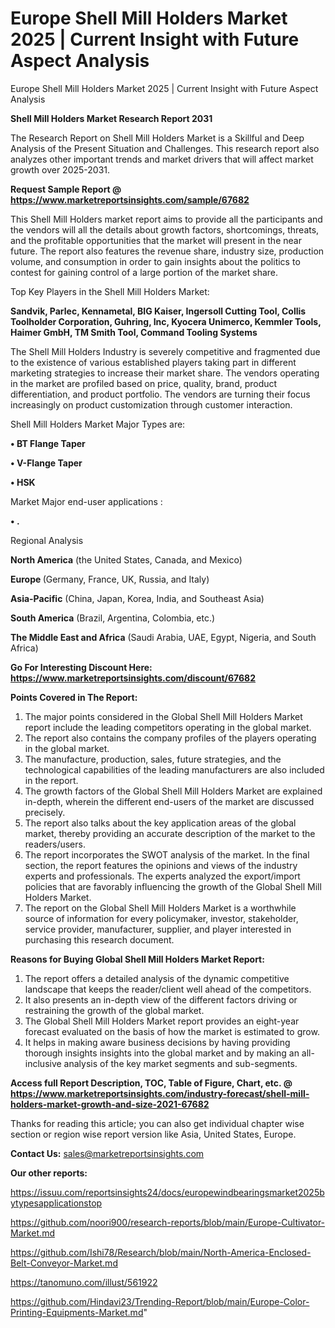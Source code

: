 # Europe Shell Mill Holders Market 2025 | Current Insight with Future Aspect Analysis
Europe Shell Mill Holders Market 2025 | Current Insight with Future Aspect Analysis

<strong>Shell Mill Holders Market Research Report 2031</strong>

The Research Report on Shell Mill Holders Market is a Skillful and Deep Analysis of the Present Situation and Challenges. This research report also analyzes other important trends and market drivers that will affect market growth over 2025-2031.

<strong>Request Sample Report @ <a href=https://www.marketreportsinsights.com/sample/67682>https://www.marketreportsinsights.com/sample/67682</a></strong>

This Shell Mill Holders market report aims to provide all the participants and the vendors will all the details about growth factors, shortcomings, threats, and the profitable opportunities that the market will present in the near future. The report also features the revenue share, industry size, production volume, and consumption in order to gain insights about the politics to contest for gaining control of a large portion of the market share.

Top Key Players in the Shell Mill Holders Market:

<strong>Sandvik, Parlec, Kennametal, BIG Kaiser, Ingersoll Cutting Tool, Collis Toolholder Corporation, Guhring, Inc, Kyocera Unimerco, Kemmler Tools, Haimer GmbH, TM Smith Tool, Command Tooling Systems</strong>

The Shell Mill Holders Industry is severely competitive and fragmented due to the existence of various established players taking part in different marketing strategies to increase their market share. The vendors operating in the market are profiled based on price, quality, brand, product differentiation, and product portfolio. The vendors are turning their focus increasingly on product customization through customer interaction.

Shell Mill Holders Market Major Types are:

<strong>• BT Flange Taper

• V-Flange Taper

• HSK</strong>

Market Major end-user applications :

<strong>• .</strong>

Regional Analysis

</u><strong><b>North America</b></strong> (the United States, Canada, and Mexico)

<strong><b>Europe </b></strong>(Germany, France, UK, Russia, and Italy)

<strong><b>Asia-Pacific</b></strong> (China, Japan, Korea, India, and Southeast Asia)

<strong><b>South America</b></strong> (Brazil, Argentina, Colombia, etc.)

<strong><b>The Middle East and Africa</b></strong> (Saudi Arabia, UAE, Egypt, Nigeria, and South Africa)

<strong>Go For Interesting Discount Here: <a href=https://www.marketreportsinsights.com/discount/67682>https://www.marketreportsinsights.com/discount/67682</a></strong>

<strong>Points Covered in The Report:</strong>
<ol>
  <li>The major points considered in the Global Shell Mill Holders Market report include the leading competitors operating in the global market.</li>
  <li>The report also contains the company profiles of the players operating in the global market.</li>
  <li>The manufacture, production, sales, future strategies, and the technological capabilities of the leading manufacturers are also included in the report.</li>
  <li>The growth factors of the Global Shell Mill Holders Market are explained in-depth, wherein the different end-users of the market are discussed precisely.</li>
  <li>The report also talks about the key application areas of the global market, thereby providing an accurate description of the market to the readers/users.</li>
  <li>The report incorporates the SWOT analysis of the market. In the final section, the report features the opinions and views of the industry experts and professionals. The experts analyzed the export/import policies that are favorably influencing the growth of the Global Shell Mill Holders Market.</li>
  <li>The report on the Global Shell Mill Holders Market is a worthwhile source of information for every policymaker, investor, stakeholder, service provider, manufacturer, supplier, and player interested in purchasing this research document.</li>
</ol>
<strong>Reasons for Buying Global Shell Mill Holders Market Report:</strong>

<ol>
  <li>The report offers a detailed analysis of the dynamic competitive landscape that keeps the reader/client well ahead of the competitors.</li>
  <li>It also presents an in-depth view of the different factors driving or restraining the growth of the global market.</li>
  <li>The Global Shell Mill Holders Market report provides an eight-year forecast evaluated on the basis of how the market is estimated to grow.</li>
  <li>It helps in making aware business decisions by having providing thorough insights insights into the global market and by making an all-inclusive analysis of the key market segments and sub-segments.</li>
</ol>
<strong>Access full Report Description, TOC, Table of Figure, Chart, etc. @ <a href=https://www.marketreportsinsights.com/industry-forecast/shell-mill-holders-market-growth-and-size-2021-67682>https://www.marketreportsinsights.com/industry-forecast/shell-mill-holders-market-growth-and-size-2021-67682</a></strong>


Thanks for reading this article; you can also get individual chapter wise section or region wise report version like Asia, United States, Europe.

<strong>Contact Us:</strong>
sales@marketreportsinsights.com

<strong>Our other reports:</strong>

<a href=https://issuu.com/reportsinsights24/docs/europewindbearingsmarket2025bytypesapplicationstop>https://issuu.com/reportsinsights24/docs/europewindbearingsmarket2025bytypesapplicationstop</a>

<a href=https://github.com/noori900/research-reports/blob/main/Europe-Cultivator-Market.md>https://github.com/noori900/research-reports/blob/main/Europe-Cultivator-Market.md</a>

<a href=https://github.com/Ishi78/Research/blob/main/North-America-Enclosed-Belt-Conveyor-Market.md>https://github.com/Ishi78/Research/blob/main/North-America-Enclosed-Belt-Conveyor-Market.md</a>

<a href=https://tanomuno.com/illust/561922>https://tanomuno.com/illust/561922</a>

<a href=https://github.com/Hindavi23/Trending-Report/blob/main/Europe-Color-Printing-Equipments-Market.md>https://github.com/Hindavi23/Trending-Report/blob/main/Europe-Color-Printing-Equipments-Market.md</a>"
